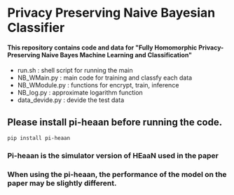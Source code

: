 # Privacy Preserving Naive Bayesian Classifier

#### This repository contains code and data for "Fully Homomorphic Privacy-Preserving Naive Bayes Machine Learning and Classification"

- run.sh : shell script for running the main
- NB_WMain.py : main code for training and classfy each data
- NB_WModule.py : functions for encrypt, train, inference 
- NB_log.py : approximate logarithm function
- data_devide.py : devide the test data 

## Please install pi-heaan before running the code.
```console
pip install pi-heaan
```

### Pi-heaan is the simulator version of HEaaN used in the paper
### When using the pi-heaan, the performance of the model on the paper may be slightly different.
